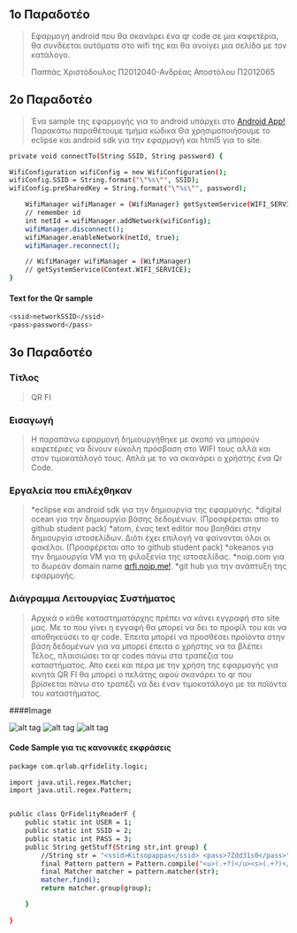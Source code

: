 ## 1ο Παραδοτέο

> Εφαρμογή android που θα σκανάρει ένα qr code σε μια καφετέρια, θα συνδέεται αυτόματα στο 
> wifi της και θα ανοίγει μια σελίδα με τον κατάλογο.
>
> Παππάς Χριστόδουλος	Π2012040-Ανδρέας Αποστόλου Π2012065

## 2ο Παραδοτέο

> Ένα sample της εφαρμογής για το android υπάρχει στο 
> [Android App!](https://github.com/Kitsopappas/Qr-Fidelity)
> Παρακάτω παραθέτουμε τμήμα κώδικα
> Θα χρησιμοποιήσουμε το eclipse και android sdk για την εφαρμογή και html5 για το site.

```sh
private void connectTo(String SSID, String password) { 

WifiConfiguration wifiConfig = new WifiConfiguration(); 
wifiConfig.SSID = String.format("\"%s\"", SSID); 
wifiConfig.preSharedKey = String.format("\"%s\"", password);

    WifiManager wifiManager = (WifiManager) getSystemService(WIFI_SERVICE);
    // remember id
    int netId = wifiManager.addNetwork(wifiConfig);
    wifiManager.disconnect();
    wifiManager.enableNetwork(netId, true);
    wifiManager.reconnect();

    // WifiManager wifiManager = (WifiManager)
    // getSystemService(Context.WIFI_SERVICE);
}
```

#### Text for the Qr sample
```sh
<ssid>networkSSID</ssid>
<pass>password</pass>
```

## 3ο Παραδοτέο

### Τίτλος
> QR FI

### Εισαγωγή
> Η παραπάνω εφαρμογή δημιουργήθηκε με σκοπό να μπορούν καφετέριες να 
> δίνουν εύκολη πρόσβαση στο WIFI τους αλλά και στον τιμοκατάλογό τους. Απλά
> με το να σκανάρει ο χρήστης ένα Qr Code.

### Εργαλεία που επιλέχθηκαν
> *eclipse και android sdk για την δημιουργία της εφαρμογής.
> *digital ocean για την δημιουργία βάσης δεδομένων. (Προσφέρεται απο το github student pack)
> *atom, ένας text editor που βοηθάει στην δημιουργία ιστοσελίδων. 
> Διότι έχει επιλογή να φαίνονται όλοι οι φακέλοι. (Προσφέρεται απο το github student pack)
> *okeanos για την δημιουργία VM για τη φιλοξενία της ιστοσελίδας.
> *noip.com για το δωρεάν domain name [qrfi.noip.me!](http://qrfi.noip.me/qrfi/).
> *git hub για την ανάπτυξη της εφαρμογής.

### Διάγραμμα Λειτουργίας Συστήματος
> Αρχικά ο κάθε καταστηματάρχης πρέπει να κάνει εγγραφή στο site μας.
> Με το που γίνει η εγγαφή θα μπορεί να δει το προφίλ του και να αποθηκεύσει το qr code.
> Έπειτα μπορεί να προσθέσει προϊόντα στην βάση δεδομένων για να μπορεί έπειτα ο χρήστης να τα βλέπει
> Τέλος, πλαισιώσει τα qr codes πάνω στα τραπέζια του καταστήματος.
> Απο εκεί και πέρα με την χρήση της εφαρμογής για κινητά QR FI θα μπορεί ο πελάτης αφού σκανάρει το qr 
> που βρίσκεται πάνω στο τραπέζι να δει έναν τιμοκατάλογο με τα ποϊόντα του καταστήματος.

####Image

![alt tag](https://raw.githubusercontent.com/Kitsopappas/Qr-Fidelity/master/images/Screenshot_2015-05-14-09-20-58.png)
![alt tag](https://raw.githubusercontent.com/Kitsopappas/Qr-Fidelity/master/images/Screenshot_2015-05-14-09-21-38.png)
![alt tag](https://raw.githubusercontent.com/Kitsopappas/Qr-Fidelity/master/images/Screenshot_2015-05-14-09-22-12.png)

#### Code Sample για τις κανονικές εκφράσεις

```sh
package com.qrlab.qrfidelity.logic;

import java.util.regex.Matcher;
import java.util.regex.Pattern;


public class QrFidelityReaderF {
	public static int USER = 1;
	public static int SSID = 2;
	public static int PASS = 3;
	public String getStuff(String str,int group) {
		//String str = "<ssid>Kitsopappas</ssid> <pass>7Zdd31s0</pass>";
		final Pattern pattern = Pattern.compile("<u>(.+?)</u><s>(.+?)</s><p>(.+?)</p>");
		final Matcher matcher = pattern.matcher(str);
		matcher.find();
		return matcher.group(group);

	}
	
}
```
